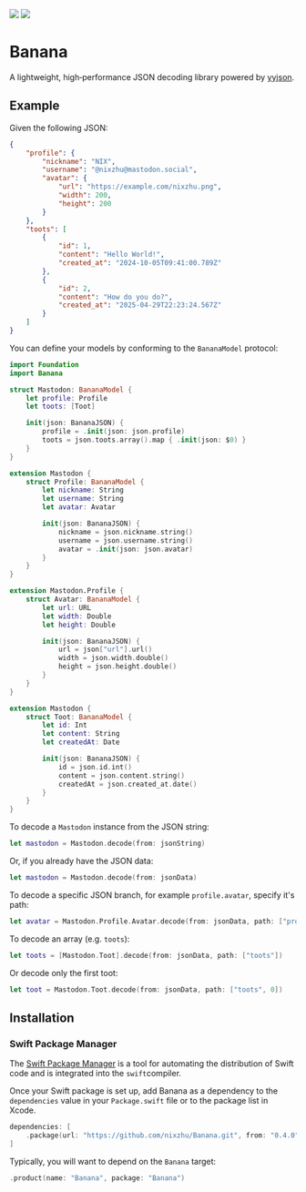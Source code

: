 [![](https://img.shields.io/endpoint?url=https%3A%2F%2Fswiftpackageindex.com%2Fapi%2Fpackages%2Fnixzhu%2FBanana%2Fbadge%3Ftype%3Dswift-versions)](https://swiftpackageindex.com/nixzhu/Banana)
[![](https://img.shields.io/endpoint?url=https%3A%2F%2Fswiftpackageindex.com%2Fapi%2Fpackages%2Fnixzhu%2FBanana%2Fbadge%3Ftype%3Dplatforms)](https://swiftpackageindex.com/nixzhu/Banana)

# Banana

A lightweight, high‑performance JSON decoding library powered by [yyjson](https://github.com/ibireme/yyjson).

## Example

Given the following JSON:

```json
{
    "profile": {
        "nickname": "NIX",
        "username": "@nixzhu@mastodon.social",
        "avatar": {
            "url": "https://example.com/nixzhu.png",
            "width": 200,
            "height": 200
        }
    },
    "toots": [
        {
            "id": 1,
            "content": "Hello World!",
            "created_at": "2024-10-05T09:41:00.789Z"
        },
        {
            "id": 2,
            "content": "How do you do?",
            "created_at": "2025-04-29T22:23:24.567Z"
        }
    ]
}
```

You can define your models by conforming to the `BananaModel` protocol:

```swift
import Foundation
import Banana

struct Mastodon: BananaModel {
    let profile: Profile
    let toots: [Toot]

    init(json: BananaJSON) {
        profile = .init(json: json.profile)
        toots = json.toots.array().map { .init(json: $0) }
    }
}

extension Mastodon {
    struct Profile: BananaModel {
        let nickname: String
        let username: String
        let avatar: Avatar

        init(json: BananaJSON) {
            nickname = json.nickname.string()
            username = json.username.string()
            avatar = .init(json: json.avatar)
        }
    }
}

extension Mastodon.Profile {
    struct Avatar: BananaModel {
        let url: URL
        let width: Double
        let height: Double

        init(json: BananaJSON) {
            url = json["url"].url()
            width = json.width.double()
            height = json.height.double()
        }
    }
}

extension Mastodon {
    struct Toot: BananaModel {
        let id: Int
        let content: String
        let createdAt: Date

        init(json: BananaJSON) {
            id = json.id.int()
            content = json.content.string()
            createdAt = json.created_at.date()
        }
    }
}
```

To decode a `Mastodon` instance from the JSON string:

```swift
let mastodon = Mastodon.decode(from: jsonString)
```

Or, if you already have the JSON data:

```swift
let mastodon = Mastodon.decode(from: jsonData)
```

To decode a specific JSON branch, for example `profile.avatar`, specify it's path:

```swift
let avatar = Mastodon.Profile.Avatar.decode(from: jsonData, path: ["profile", "avatar"])
```

To decode an array (e.g. `toots`):

```swift
let toots = [Mastodon.Toot].decode(from: jsonData, path: ["toots"])
```

Or decode only the first toot:

```swift
let toot = Mastodon.Toot.decode(from: jsonData, path: ["toots", 0])
```

## Installation

### Swift Package Manager

The [Swift Package Manager](https://swift.org/package-manager/) is a tool for automating the distribution of Swift code and is integrated into the `swift`compiler.

Once your Swift package is set up, add Banana as a dependency to the `dependencies` value in your `Package.swift` file or to the package list in Xcode.

```swift
dependencies: [
    .package(url: "https://github.com/nixzhu/Banana.git", from: "0.4.0"),
]
```

Typically, you will want to depend on the `Banana` target:

```swift
.product(name: "Banana", package: "Banana")
```
